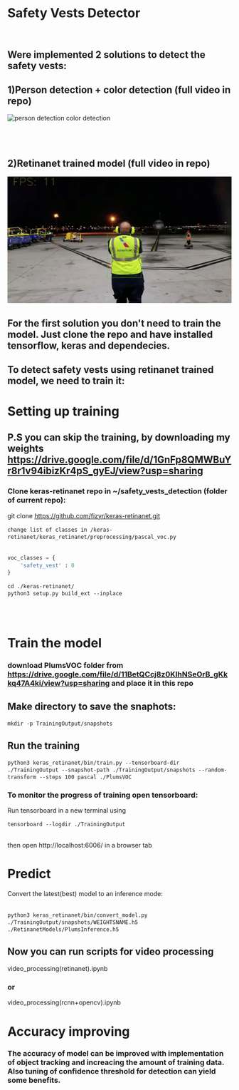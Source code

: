 # Safety Vests Detector<br/><br/>

## Were implemented 2 solutions to detect the safety vests:



## 1)Person detection + color detection (full video in repo)
![person detection color detection](./color_detection.gif)
<br/><br/><br/><br/>
## 2)Retinanet trained model  (full video in repo)
![retinanet trained model](./retinanet.gif)

## For the first solution you don't need to train the model. Just clone the repo and have installed tensorflow, keras and dependecies.

## To detect safety vests using retinanet trained model, we need to train it:

# Setting up training
## P.S you can skip the training, by downloading my weights https://drive.google.com/file/d/1GnFp8QMWBuYr8r1v94ibizKr4pS_gyEJ/view?usp=sharing

### Clone keras-retinanet repo in ~/safety_vests_detection (folder of current repo):<br/>
git clone https://github.com/fizyr/keras-retinanet.git



```console
change list of classes in /keras-retinanet/keras_retinanet/preprocessing/pascal_voc.py
```

```python

voc_classes = {
    'safety_vest' : 0
}
```

```console
cd ./keras-retinanet/
python3 setup.py build_ext --inplace
```
<br/><br/>
# Train the model

### download PlumsVOC folder from https://drive.google.com/file/d/11BetQCcj8z0KIhNSeOrB_gKkkq47A4ki/view?usp=sharing and place it in this repo

## Make directory to save the snaphots: <br/>
```console
mkdir -p TrainingOutput/snapshots

```

## Run the training

```console
python3 keras_retinanet/bin/train.py --tensorboard-dir ./TrainingOutput --snapshot-path ./TrainingOutput/snapshots --random-transform --steps 100 pascal ./PlumsVOC
```

### To monitor the progress of training open tensorboard:

Run tensorboard in a new terminal using
```console
tensorboard --logdir ./TrainingOutput
```
<br/>
then open http://localhost:6006/ in a browser tab

# Predict
Convert the latest(best) model to an inference mode: <br/><br/>
```console
python3 keras_retinanet/bin/convert_model.py ./TrainingOutput/snapshots/WEIGHTSNAME.h5 ./RetinanetModels/PlumsInference.h5
```

## Now you can run scripts for video processing

video_processing(retinanet).ipynb
### or
video_processing(rcnn+opencv).ipynb

# Accuracy improving
### The accuracy of model can be improved with implementation of object tracking and increacing the amount of training data. Also tuning of confidence threshold for detection can yield some benefits.
